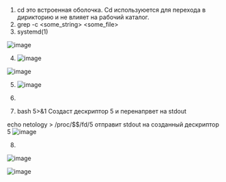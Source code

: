
1. cd это встроенная оболочка. Cd используюется для перехода в дирикторию и не влияет на рабочий каталог.
2. grep -c <some_string> <some_file> 
3. systemd(1) 

  ![image](https://user-images.githubusercontent.com/95320903/150128448-0e594ed5-eae0-41ea-af4e-2ea152f947a6.png)
  
4. ![image](https://user-images.githubusercontent.com/95320903/150140402-99fdaf2c-015a-4b8e-aea3-2ca3efcb12ed.png)

 ![image](https://user-images.githubusercontent.com/95320903/150140370-4b794906-db4d-4627-9ad0-e4211b462ae9.png)

5. ![image](https://user-images.githubusercontent.com/95320903/150143132-2d33662d-56f4-46a1-9196-e7fd3ea27bd8.png)
6.

7. bash 5>&1 Создаст дескриптор 5 и перенапрвет на stdout

 echo netology > /proc/$$/fd/5 отправит stdout на созданный дескриптор 5 
 ![image](https://user-images.githubusercontent.com/95320903/150292903-0183ac34-e04b-413b-8f0f-326feea550c7.png)

8. 
 ![image](https://user-images.githubusercontent.com/95320903/150311152-7022370d-bbf3-444e-b52c-94ecad3f8404.png)

![image](https://user-images.githubusercontent.com/95320903/150311104-2e9c0b09-cfa1-4751-8a21-f6b4d520beef.png)

